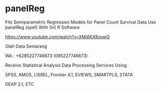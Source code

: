# panelReg
Fits Semiparametric Regression Models for Panel Count Survival Data Use panelReg (spef) With (In) R Software

https://www.youtube.com/watch?v=XMdIKX8zowQ

Olah Data Semarang

WA : +6285227746673 (085227746673)

Receive Statistical Analysis Data Processing Services Using

SPSS, AMOS, LISREL, Frontier 4.1, EVIEWS, SMARTPLS, STATA

DEAP 2.1, ETC
